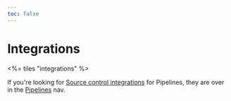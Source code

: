 ```yaml
---
toc: false
---
```


# Integrations

<%= tiles "integrations" %>

If you're looking for [Source control integrations](/docs/integrations/source-control) for Pipelines, they are over in the [Pipelines](/docs/integrations/source-control) nav.
